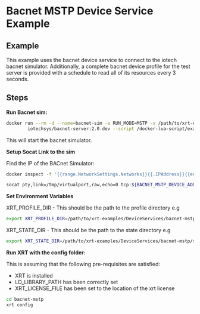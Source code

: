 # Bacnet MSTP Device Service Example

## Example

This example uses the bacnet device service to connect to the iotech bacnet simulator.
Additionally, a complete bacnet device profile for the test server is provided with a schedule to read all of its resources every 3 seconds.

## Steps

**Run Bacnet sim:**

```bash
docker run --rm -d --name=bacnet-sim -e RUN_MODE=MSTP -v /path/to/xrt-examples/DeviceServices/bacnet-mstp/bacnet-simulator/:/docker-lua-script/ \
        iotechsys/bacnet-server:2.0.dev --script /docker-lua-script/example.lua --instance 1234 --name BacnetSimulator
```

This will start the bacnet simulator.

**Setup Socat Link to the sim**

Find the IP of the BACnet Simulator:

```bash
docker inspect -f '{{range.NetworkSettings.Networks}}{{.IPAddress}}{{end}}' bacnet-sim
```

```bash
socat pty,link=/tmp/virtualport,raw,echo=0 tcp:${BACNET_MSTP_DEVICE_ADDRESS}:55000
```

**Set Environment Variables**

XRT_PROFILE_DIR - This should be the path to the profile directory e.g

```bash
export XRT_PROFILE_DIR=/path/to/xrt-examples/DeviceServices/bacnet-mstp/config/profiles/
```

XRT_STATE_DIR - This should be the path to the state directory e.g

```bash
export XRT_STATE_DIR=/path/to/xrt-examples/DeviceServices/bacnet-mstp/state/
```

**Run XRT with the config folder:**

This is assuming that the following pre-requisites are satisfied:

* XRT is installed
* LD_LIBRARY_PATH has been correctly set
* XRT_LICENSE_FILE has been set to the location of the xrt license 

```bash
cd bacnet-mstp
xrt config
```
